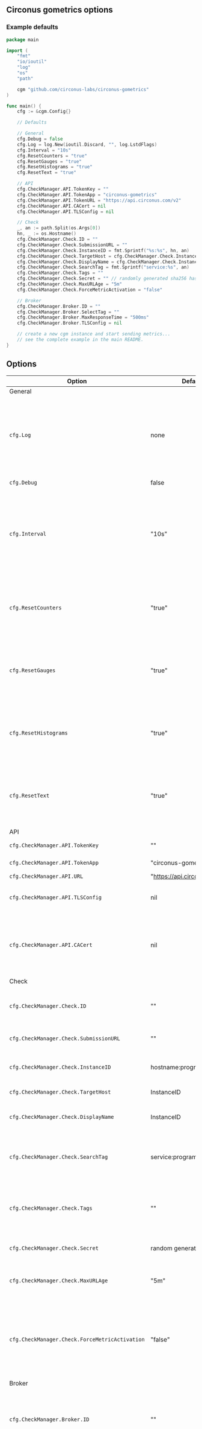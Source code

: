 ## Circonus gometrics options

### Example defaults
```go
package main

import (
    "fmt"
    "io/ioutil"
    "log"
    "os"
    "path"

    cgm "github.com/circonus-labs/circonus-gometrics"
)

func main() {
    cfg := &cgm.Config{}

    // Defaults

    // General
    cfg.Debug = false
    cfg.Log = log.New(ioutil.Discard, "", log.LstdFlags)
    cfg.Interval = "10s"
    cfg.ResetCounters = "true"
    cfg.ResetGauges = "true"
    cfg.ResetHistograms = "true"
    cfg.ResetText = "true"

    // API
    cfg.CheckManager.API.TokenKey = ""
    cfg.CheckManager.API.TokenApp = "circonus-gometrics"
    cfg.CheckManager.API.TokenURL = "https://api.circonus.com/v2"
    cfg.CheckManager.API.CACert = nil
    cfg.CheckManager.API.TLSConfig = nil

    // Check
    _, an := path.Split(os.Args[0])
    hn, _ := os.Hostname()
    cfg.CheckManager.Check.ID = ""
    cfg.CheckManager.Check.SubmissionURL = ""
    cfg.CheckManager.Check.InstanceID = fmt.Sprintf("%s:%s", hn, an)
    cfg.CheckManager.Check.TargetHost = cfg.CheckManager.Check.InstanceID
    cfg.CheckManager.Check.DisplayName = cfg.CheckManager.Check.InstanceID
    cfg.CheckManager.Check.SearchTag = fmt.Sprintf("service:%s", an)
    cfg.CheckManager.Check.Tags = ""
    cfg.CheckManager.Check.Secret = "" // randomly generated sha256 hash
    cfg.CheckManager.Check.MaxURLAge = "5m"
    cfg.CheckManager.Check.ForceMetricActivation = "false"

    // Broker
    cfg.CheckManager.Broker.ID = ""
    cfg.CheckManager.Broker.SelectTag = ""
    cfg.CheckManager.Broker.MaxResponseTime = "500ms"
    cfg.CheckManager.Broker.TLSConfig = nil

    // create a new cgm instance and start sending metrics...
    // see the complete example in the main README.    
}
```

## Options
| Option | Default | Description |
| ------ | ------- | ----------- |
| General ||
| `cfg.Log` | none | log.Logger instance to send logging messages. Default is to discard messages. If Debug is turned on and no instance is specified, messages will go to stderr. |
| `cfg.Debug` | false | Turn on debugging messages. |
| `cfg.Interval` | "10s" | Interval at which metrics are flushed and sent to Circonus. Set to "0s" to disable automatic flush (note, if disabled, `cgm.Flush()` must be called manually to send metrics to Circonus).|
| `cfg.ResetCounters` | "true" | Reset counter metrics after each submission. Change to "false" to retain (and continue submitting) the last value.|
| `cfg.ResetGauges` | "true" | Reset gauge metrics after each submission. Change to "false" to retain (and continue submitting) the last value.|
| `cfg.ResetHistograms` | "true" | Reset histogram metrics after each submission. Change to "false" to retain (and continue submitting) the last value.|
| `cfg.ResetText` | "true" | Reset text metrics after each submission. Change to "false" to retain (and continue submitting) the last value.|
|API||
| `cfg.CheckManager.API.TokenKey` | "" | [Circonus API Token key](https://login.circonus.com/user/tokens) |
| `cfg.CheckManager.API.TokenApp` | "circonus-gometrics" | App associated with API token |
| `cfg.CheckManager.API.URL` | "https://api.circonus.com/v2" | Circonus API URL |
| `cfg.CheckManager.API.TLSConfig` | nil | Custom tls.Config to use when communicating with Circonus API |
| `cfg.CheckManager.API.CACert` | nil | DEPRECATED - use TLSConfig ~~[*x509.CertPool](https://golang.org/pkg/crypto/x509/#CertPool) with CA Cert to validate API endpoint using internal CA or self-signed certificates~~ |
|Check||
| `cfg.CheckManager.Check.ID` | "" | Check ID of previously created check. (*Note: **check id** not **check bundle id**.*) |
| `cfg.CheckManager.Check.SubmissionURL` | "" | Submission URL of previously created check. |
| `cfg.CheckManager.Check.InstanceID` | hostname:program name | An identifier for the 'group of metrics emitted by this process or service'. |
| `cfg.CheckManager.Check.TargetHost` | InstanceID | Explicit setting of `check.target`. |
| `cfg.CheckManager.Check.DisplayName` | InstanceID | Custom `check.display_name`. Shows in UI check list. |
| `cfg.CheckManager.Check.SearchTag` | service:program name | Specific tag used to search for an existing check when neither SubmissionURL nor ID are provided. |
| `cfg.CheckManager.Check.Tags` | "" | List (comma separated) of tags to add to check when it is being created. The SearchTag will be added to the list. |
| `cfg.CheckManager.Check.Secret` | random generated | A secret to use for when creating an httptrap check. |
| `cfg.CheckManager.Check.MaxURLAge` | "5m" | Maximum amount of time to retry a [failing] submission URL before refreshing it. |
| `cfg.CheckManager.Check.ForceMetricActivation` | "false" | If a metric has been disabled via the UI the default behavior is to *not* re-activate the metric; this setting overrides the behavior and will re-activate the metric when it is encountered. |
|Broker||
| `cfg.CheckManager.Broker.ID` | "" | ID of a specific broker to use when creating a check. Default is to use a random enterprise broker or the public Circonus default broker. |
| `cfg.CheckManager.Broker.SelectTag` | "" | Used to select a broker with the same tag(s). If more than one broker has the tag(s), one will be selected randomly from the resulting list. (e.g. could be used to select one from a list of brokers serving a specific colo/region. "dc:sfo", "loc:nyc,dc:nyc01", "zone:us-west") |
| `cfg.CheckManager.Broker.MaxResponseTime` | "500ms" | Maximum amount time to wait for a broker connection test to be considered valid. (if latency is > the broker will be considered invalid and not available for selection.) |
| `cfg.CheckManager.Broker.TLSConfig` | nil | Custom tls.Config to use when communicating with Circonus Broker |

## Notes:

* All options are *strings* with the following exceptions:
   * `cfg.Log` - an instance of [`log.Logger`](https://golang.org/pkg/log/#Logger) or something else (e.g. [logrus](https://github.com/Sirupsen/logrus)) which can be used to satisfy the interface requirements.
   * `cfg.Debug` - a boolean true|false.
* At a minimum, one of either `API.TokenKey` or `Check.SubmissionURL` is **required** for cgm to function.
* Check management can be disabled by providing a `Check.SubmissionURL` without an `API.TokenKey`. Note: the supplied URL needs to be http or the broker needs to be running with a cert which can be verified. Otherwise, the `API.TokenKey` will be required to retrieve the correct CA certificate to validate the broker's cert for the SSL connection.
* A note on `Check.InstanceID`, the instance id is used to consistently identify a check. The display name can be changed in the UI. The hostname may be ephemeral. For metric continuity, the instance id is used to locate existing checks. Since the check.target is never actually used by an httptrap check it is more decorative than functional, a valid FQDN is not required for an httptrap check.target. But, using instance id as the target can pollute the Host list in the UI with host:application specific entries.
* Check identification precedence
   1. Check SubmissionURL
   2. Check ID
   3. Search
      1. Search for an active httptrap check for TargetHost which has the SearchTag
      2. Search for an active httptrap check which has the SearchTag and the InstanceID in the notes field
      3. Create a new check
* Broker selection
   1. If Broker.ID or Broker.SelectTag are not specified, a broker will be selected randomly from the list of brokers available to the API token. Enterprise brokers take precedence. A viable broker is "active", has the "httptrap" module enabled, and responds within Broker.MaxResponseTime.
